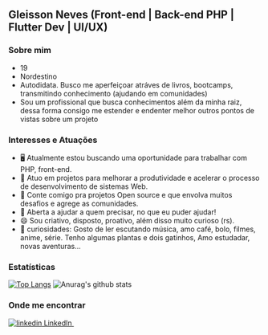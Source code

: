 ## Gleisson Neves (Front-end | Back-end PHP | Flutter Dev | UI/UX)

### Sobre mim

* 19
* Nordestino
* Autodidata. Busco me aperfeiçoar atráves de livros, bootcamps, transmitindo conhecimento (ajudando em comunidades)
* Sou um profissional que busca conhecimentos além da minha raiz, dessa forma consigo me estender e endenter melhor outros pontos de vistas sobre um projeto

### Interesses e Atuações

* 🖥️ Atualmente estou buscando uma oportunidade para trabalhar com PHP, front-end.
* 🌱 Atuo em projetos para melhorar a produtividade e acelerar o processo de desenvolvimento de sistemas Web.
* 👻 Conte comigo pra projetos Open source e que envolva muitos desafios e agrege as comunidades.
* 💬 Aberta a ajudar a quem precisar, no que eu puder ajudar!
* 😄 Sou criativo, disposto, proativo, além disso muito curioso (rs).
* 🤡 curiosidades: Gosto de ler escutando música, amo café, bolo, filmes, anime, série. Tenho algumas plantas e dois gatinhos, Amo estudadar, novas aventuras...   

### Estatísticas 
[![Top Langs](https://github-readme-stats.vercel.app/api/top-langs/?username=gdk46&hide=html,hack&theme=tokyonight)](https://github.com/anuraghazra/github-readme-stats)
![Anurag's github stats](https://github-readme-stats.vercel.app/api?username=gdk46&show_icons=true&theme=tokyonight)

### Onde me encontrar
<p>
  <a href="https://www.linkedin.com/in/gleisson-neves/" rel="nofollow noreferrer">
    <img src="https://i.stack.imgur.com/gVE0j.png" alt="linkedin"> LinkedIn
  </a> &nbsp;
</p>
